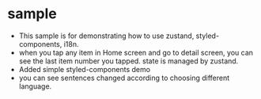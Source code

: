 # sample


- This sample is for demonstrating how to use zustand, styled-components, i18n.
- when you tap any item in Home screen and go to detail screen, you can see the last item number you tapped.
  state is managed by zustand.
- Added simple styled-components demo
- you can see sentences changed according to choosing different language.
  


